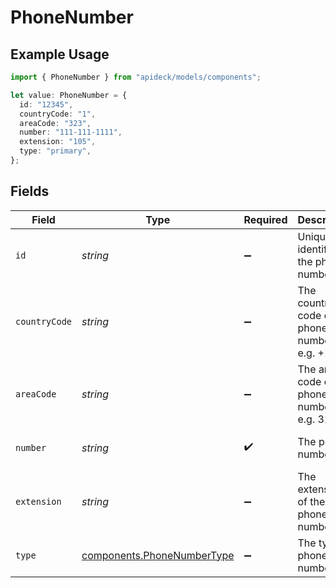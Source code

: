 # PhoneNumber

## Example Usage

```typescript
import { PhoneNumber } from "apideck/models/components";

let value: PhoneNumber = {
  id: "12345",
  countryCode: "1",
  areaCode: "323",
  number: "111-111-1111",
  extension: "105",
  type: "primary",
};
```

## Fields

| Field                                                                    | Type                                                                     | Required                                                                 | Description                                                              | Example                                                                  |
| ------------------------------------------------------------------------ | ------------------------------------------------------------------------ | ------------------------------------------------------------------------ | ------------------------------------------------------------------------ | ------------------------------------------------------------------------ |
| `id`                                                                     | *string*                                                                 | :heavy_minus_sign:                                                       | Unique identifier of the phone number                                    | 12345                                                                    |
| `countryCode`                                                            | *string*                                                                 | :heavy_minus_sign:                                                       | The country code of the phone number, e.g. +1                            | 1                                                                        |
| `areaCode`                                                               | *string*                                                                 | :heavy_minus_sign:                                                       | The area code of the phone number, e.g. 323                              | 323                                                                      |
| `number`                                                                 | *string*                                                                 | :heavy_check_mark:                                                       | The phone number                                                         | 111-111-1111                                                             |
| `extension`                                                              | *string*                                                                 | :heavy_minus_sign:                                                       | The extension of the phone number                                        | 105                                                                      |
| `type`                                                                   | [components.PhoneNumberType](../../models/components/phonenumbertype.md) | :heavy_minus_sign:                                                       | The type of phone number                                                 | primary                                                                  |